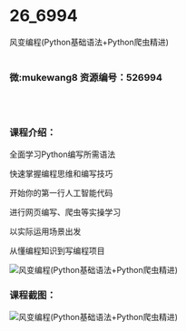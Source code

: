 # 26_6994
风变编程(Python基础语法+Python爬虫精进)
<br/></br>
<h3>微:mukewang8 资源编号：526994</h3>
<br/></br>
<h3>课程介绍：</h3>
<p>全面学习Python编写所需语法</p>
<p>快速掌握编程思维和编写技巧</p>
<p>开始你的第一行人工智能代码</p>
<p>进行网页编写、爬虫等实操学习</p>
<p>以实际运用场景出发</p>
<p>从懂编程知识到写编程项目</p>
<p><img src="https://www.ko996.com/wp-content/uploads/img/2019/09/1-19-300x84.png" alt="风变编程(Python基础语法+Python爬虫精进)"></p>
<h3>课程截图：</h3>
<p><img src="https://www.ko996.com/wp-content/uploads/img/2019/09/2-36.png" alt="风变编程(Python基础语法+Python爬虫精进)"></p>
<p>&nbsp;</p>
